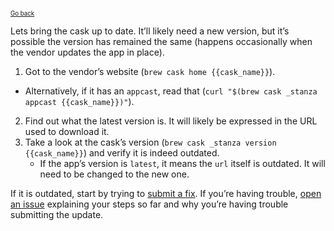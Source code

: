 <sup><sub>[Go back](sha256_mismatch_error_fix_icomplete.md)</sup></sub>

Lets bring the cask up to date. It’ll likely need a new version, but it’s possible the version has remained the same (happens occasionally when the vendor updates the app in place).

1. Got to the vendor’s website (`brew cask home {{cask_name}}`).
  * Alternatively, if it has an `appcast`, read that (`curl "$(brew cask _stanza appcast {{cask_name}})"`).
2. Find out what the latest version is. It will likely be expressed in the URL used to download it.
3. Take a look at the cask’s version (`brew cask _stanza version {{cask_name}}`) and verify it is indeed outdated.
    * If the app’s version is `latest`, it means the `url` itself is outdated. It will need to be changed to the new one.

If it is outdated, start by trying to [submit a fix](../../CONTRIBUTING.md#updating-a-cask). If you’re having trouble, [open an issue][issue_outdated_cask] explaining your steps so far and why you’re having trouble submitting the update.

[issue_outdated_cask]: https://github.com/caskroom/homebrew-cask/issues/new?title=Outdated%20cask%3A%20&body=%0A%2A%20Insert%20the%20name%20of%20the%20cask%20in%20the%20title%2C%20after%20the%20%60%3A%60.%0A%2A%20Insert%20the%20name%20of%20the%20cask%20and%20a%20link%20to%20it%20in%20the%20body%20of%20this%20issue%20%28example%3A%20%5B%60alfred%60%5D%28https%3A%2F%2Fgithub.com%2Fcaskroom%2Fhomebrew-cask%2Fblob%2Fmaster%2FCasks%2Falfred.rb%29%29.%0A%2A%20Insert%20the%20new%20version%20of%20the%20app.%0A%2A%20After%20all%20that%20%2A%2Adelete%20all%20this%20pre-inserted%20template%20text%2A%2A.%0A%0AFailure%20to%20follow%20these%20instructions%20may%20get%20your%20issue%20closed%20without%20further%20explanation.%20Thank%20you%20for%20taking%20the%20time%20to%20correctly%20report%20the%20issue.%0A
